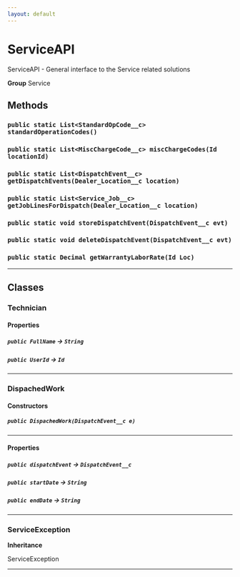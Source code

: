 ```yaml
---
layout: default
---
```

# ServiceAPI

ServiceAPI - General interface to the Service related solutions


**Group** Service

## Methods
### `public static List<StandardOpCode__c> standardOperationCodes()`
### `public static List<MiscChargeCode__c> miscChargeCodes(Id locationId)`
### `public static List<DispatchEvent__c> getDispatchEvents(Dealer_Location__c location)`
### `public static List<Service_Job__c> getJobLinesForDispatch(Dealer_Location__c location)`
### `public static void storeDispatchEvent(DispatchEvent__c evt)`
### `public static void deleteDispatchEvent(DispatchEvent__c evt)`
### `public static Decimal getWarrantyLaborRate(Id Loc)`
---
## Classes
### Technician
#### Properties

##### `public FullName` → `String`


##### `public UserId` → `Id`


---

### DispachedWork
#### Constructors
##### `public DispachedWork(DispatchEvent__c e)`
---
#### Properties

##### `public dispatchEvent` → `DispatchEvent__c`


##### `public startDate` → `String`


##### `public endDate` → `String`


---

### ServiceException

**Inheritance**

ServiceException


---
